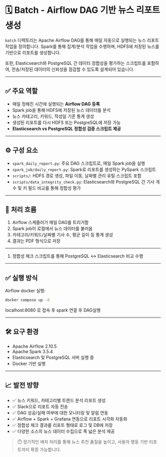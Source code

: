 # 🗓️ Batch - Airflow DAG 기반 뉴스 리포트 생성

`batch` 디렉토리는 Apache Airflow DAG를 통해 매일 자동으로 실행되는 뉴스 리포트 작업을 정의합니다. Spark를 통해 집계/분석 작업을 수행하며, HDFS에 저장된 뉴스를 기반으로 리포트를 생성합니다.

또한, Elasticsearch와 PostgreSQL 간 데이터 정합성을 평가하는 스크립트를 포함하여, 전송/저장된 데이터의 신뢰성을 점검할 수 있도록 설계되어 있습니다.

---

## ✅ 주요 역할

- 매일 정해진 시간에 실행되는 **Airflow DAG 등록**
- Spark job을 통해 HDFS에 저장된 뉴스 데이터를 분석
- 뉴스 카테고리, 키워드, 작성일 기준 통계 생성
- 생성된 리포트를 다시 HDFS 또는 PostgreSQL에 저장 가능
- **Elasticsearch vs PostgreSQL 정합성 검증 스크립트 제공**

---

## ⚙️ 구성 요소

- `spark_daily_report.py`: 주요 DAG 스크립트로, 매일 Spark job을 실행
- `spark_job/daily_report.py`: Spark로 리포트를 생성하는 PySpark 스크립트
- `scripts/`: HDFS 경로 생성, 파일 이동, 날짜별 관리 유틸 스크립트 포함
- `scripts/data_integrity_check.py`: Elasticsearch와 PostgreSQL 간 기사 개수 및 키 필드 비교를 통해 정합성 평가

---

## 🔁 처리 흐름

1. Airflow 스케줄러가 매일 DAG를 트리거함
2. Spark job이 로컬에서 뉴스 데이터를 불러옴
3. 카테고리/키워드/날짜별 기사 수, 평균 길이 등 통계 생성
4. 결과는 PDF 형식으로 저장
---

1. 정합성 체크 스크립트를 통해 PostgreSQL ↔ Elasticsearch 비교 수행


---

## ✅ 실행 방식

Airflow docker 실행:

```bash
docker compose up -d
```
localhost:8080 로 접속 후 spark 연결 후 DAG실행

---

## 🛠 요구 환경

- Apache Airflow 2.10.5
- Apache Spark 3.5.4
- Elasticsearch 및 PostgreSQL 서버 실행 중
- Docker 기반 실행

---

## 📈 발전 방향

- ✅ 뉴스 키워드, 카테고리별 트렌드 분석 리포트 생성
- ✅ Slack으로 리포트 자동 전송
- ✅ DAG 성공/실패 여부에 대한 모니터링 및 알림 연동
- ✅ Airflow + Spark + Grafana 연동으로 리포트 시각화 자동화
- ✅ 정합성 체크 결과를 리포트 형태로 로그 및 DB에 저장
- ✅ 다양한 소스의 뉴스 데이터 수집으로 폭 넓은 분석 제공
> ⏱️ 정기적인 배치 처리를 통해 뉴스 추천 품질을 높이고, 사용자 행동 기반 리포트까지 확장 가능합니다.
